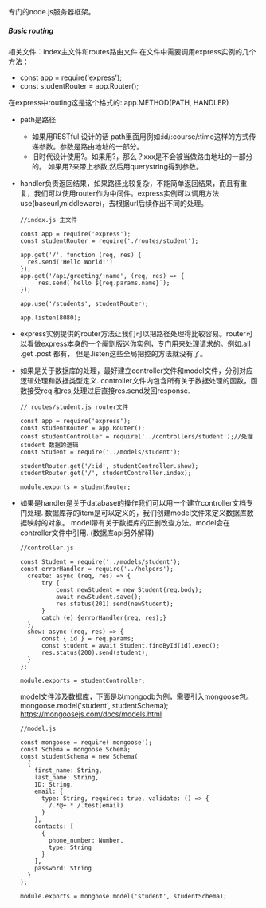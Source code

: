 专门的node.js服务器框架。

##### Basic routing
相关文件：index主文件和routes路由文件
在文件中需要调用express实例的几个方法：
- const app = require('express');
- const studentRouter = app.Router();

在express中routing这是这个格式的:
app.METHOD(PATH, HANDLER)

- path是路径
  - 如果用RESTful 设计的话 path里面用例如:id/:course/:time这样的方式传递参数。参数是路由地址的一部分。
  - 旧时代设计使用?。如果用?，那么？xxx是不会被当做路由地址的一部分的。
  如果用?来带上参数,然后用querystring得到参数。
  
- handler负责返回结果，如果路径比较复杂，不能简单返回结果，而且有重复，我们可以使用router作为中间件。express实例可以调用方法use(baseurl,middleware)，去根据url后续作出不同的处理。

      //index.js 主文件

      const app = require('express');
      const studentRouter = require('./routes/student');

      app.get('/', function (req, res) {
        res.send('Hello World!')
      });
      app.get('/api/greeting/:name', (req, res) => {
           res.send(`hello ${req.params.name}`);
      });

      app.use('/students', studentRouter);
       
      app.listen(8080);

- express实例提供的router方法让我们可以把路径处理得比较容易。router可以看做express本身的一个阉割版迷你实例，专门用来处理请求的。例如.all .get .post 都有， 但是.listen这些全局把控的方法就没有了。
- 如果是关于数据库的处理，最好建立controller文件和model文件，分别对应逻辑处理和数据类型定义. controller文件内包含所有关于数据处理的函数，函数接受req 和res,处理过后直接res.send发回response.

      // routes/student.js router文件

      const app = require('express');
      const studentRouter = app.Router();
      const studentController = require('../controllers/student');//处理student 数据的逻辑
      const Student = require('../models/student');

      studentRouter.get('/:id', studentController.show);
      studentRouter.get('/', studentController.index);

      module.exports = studentRouter;

- 如果是handler是关于database的操作我们可以用一个建立controller文档专门处理. 数据库存的item是可以定义的，我们创建model文件来定义数据库数据映射的对象。 model带有关于数据库的正删改查方法。model会在controller文件中引用. (数据库api另外解释)

      //controller.js

      const Student = require('../models/student');
      const errorHandler = require('../helpers');
        create: async (req, res) => {
            try {
                const newStudent = new Student(req.body);
                await newStudent.save();
                res.status(201).send(newStudent);
            }
            catch (e) {errorHandler(req, res);}
        },
        show: async (req, res) => {
            const { id } = req.params;
            const student = await Student.findById(id).exec();
            res.status(200).send(student);
        }
      };

      module.exports = studentController;
  
  model文件涉及数据库，下面是以mongodb为例，需要引入mongoose包。 mongoose.model('student', studentSchema);
  https://mongoosejs.com/docs/models.html
  
      //model.js

      const mongoose = require('mongoose');
      const Schema = mongoose.Schema;
      const studentSchema = new Schema(
        {
          first_name: String,
          last_name: String,
          ID: String,
          email: {
            type: String, required: true, validate: () => {
              /.*@+.* /.test(email)
            }
          },
          contacts: [
            {
              phone_number: Number,
              type: String
            }
          ],
          password: String
        }
      );

      module.exports = mongoose.model('student', studentSchema);



